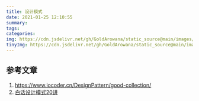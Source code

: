```yaml
---
title: 设计模式
date: 2021-01-25 12:10:55
summary:
tags:
categories:
img: https://cdn.jsdelivr.net/gh/GoldArowana/static_source@main/images/cover/co167-m.jpg
tinyImg: https://cdn.jsdelivr.net/gh/GoldArowana/static_source@main/images/tiny/cover/co167.jpg
---
```


## 参考文章
1. https://www.iocoder.cn/DesignPattern/good-collection/
2. [白话设计模式20讲](http://learn.lianglianglee.com/%E4%B8%93%E6%A0%8F/%E7%99%BD%E8%AF%9D%E8%AE%BE%E8%AE%A1%E6%A8%A1%E5%BC%8F%2028%20%E8%AE%B2%EF%BC%88%E5%AE%8C%EF%BC%89)